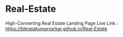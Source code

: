 # Real-Estate
High-Converting Real Estate Landing Page
Live Link :
https://bibratakumarsarkar.github.io/Real-Estate
